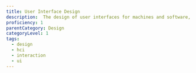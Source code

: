 ```yaml
---
title: User Interface Design
description:  The design of user interfaces for machines and software, such as computers, home appliances, mobile devices, and other electronic devices, with the focus on maximizing the user experience.
proficiency: 1
parentCategory: Design
categoryLevel: 1
tags:
  - design
  - hci
  - interaction
  - ui
---
```

